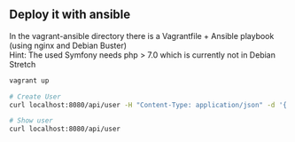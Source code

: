 ## Deploy it with ansible

In the vagrant-ansible directory there is a Vagrantfile + Ansible playbook (using nginx and Debian Buster)  
Hint: The used Symfony needs php > 7.0 which is currently not in Debian Stretch  

```bash
vagrant up  

# Create User
curl localhost:8080/api/user -H "Content-Type: application/json" -d '{ "name": "test", "email": "test@chaos.de" }'  

# Show user
curl localhost:8080/api/user   
````



